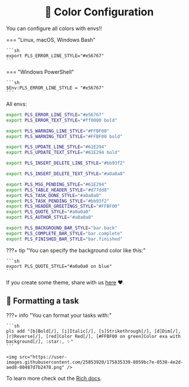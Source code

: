 <h1 align="center">
  🎨 Color Configuration
</h1>

You can configure all colors with envs!!

=== "Linux, macOS, Windows Bash"

    ```sh
    export PLS_ERROR_LINE_STYLE="#e56767"
    ```

=== "Windows PowerShell"

    ```sh
    $Env:PLS_ERROR_LINE_STYLE = "#e56767"
    ```


All envs:
```sh
export PLS_ERROR_LINE_STYLE="#e56767"
export PLS_ERROR_TEXT_STYLE="#ff0000 bold"

export PLS_WARNING_LINE_STYLE="#FFBF00"
export PLS_WARNING_TEXT_STYLE="#FFBF00 bold"

export PLS_UPDATE_LINE_STYLE="#61E294"
export PLS_UPDATE_TEXT_STYLE="#61E294 bold"

export PLS_INSERT_DELETE_LINE_STYLE="#bb93f2"

export PLS_INSERT_DELETE_TEXT_STYLE="#a0a0a0"

export PLS_MSG_PENDING_STYLE="#61E294"
export PLS_TABLE_HEADER_STYLE="#d77dd8"
export PLS_TASK_DONE_STYLE="#a0a0a0"
export PLS_TASK_PENDING_STYLE="#bb93f2"
export PLS_HEADER_GREETINGS_STYLE="#FFBF00"
export PLS_QUOTE_STYLE="#a0a0a0"
export PLS_AUTHOR_STYLE="#a0a0a0"

export PLS_BACKGROUND_BAR_STYLE="bar.back"
export PLS_COMPLETE_BAR_STYLE="bar.complete"
export PLS_FINISHED_BAR_STYLE="bar.finished"
```


???+ tip "You can specify the background color like this:"


    ```sh
    export PLS_QUOTE_STYLE="#a0a0a0 on blue"
    ```

If you create some theme, share with us <a href="https://github.com/guedesfelipe/pls-cli/discussions/1#discussion-4174647" target="_blank">here</a> :heart:.

## 💄 Formatting a task

???+ info "You can format your tasks with:"


    ```sh
    pls add "[b]Bold[/], [i]Italic[/], [s]Strikethrough[/], [d]Dim[/], [r]Reverse[/], [red]Color Red[/], [#FFBF00 on green]Color exa with background[/], :star:, ✨"
    ```

    <img src="https://user-images.githubusercontent.com/25853920/175835339-8059bc7e-0538-4e2d-aed8-80487d7b2478.png" />

To learn more check out the <a href="https://rich.readthedocs.io/en/stable/markup.html" target="_blank">Rich docs</a>.
